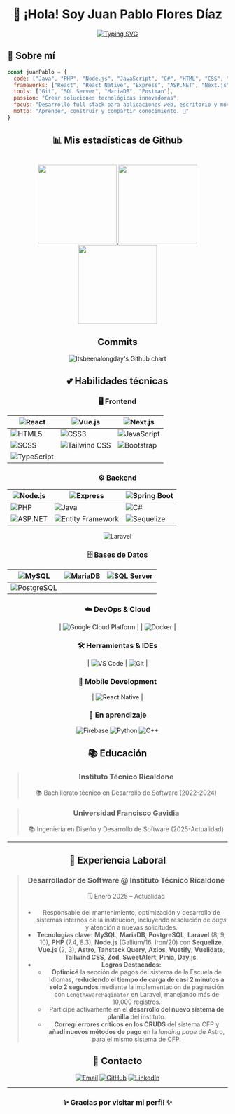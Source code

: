 <div align="center">
  
# 👋 ¡Hola! Soy Juan Pablo Flores Díaz
[![Typing SVG](https://readme-typing-svg.herokuapp.com?font=Fira+Code&size=26&duration=3000&pause=1000&color=E8CF00&background=FFFFFF00&width=435&lines=Full+stack+developer;Desarrollador+apasionado;PHP+developer;Java+developer;Javascript+developer)](https://git.io/typing-svg)
</div>

## 🌟 Sobre mí
```javascript
const juanPablo = {
  code: ["Java", "PHP", "Node.js", "JavaScript", "C#", "HTML", "CSS", "TypeScript"],
  frameworks: ["React", "React Native", "Express", "ASP.NET", "Next.js", "Spring Boot", "Vue.js"],
  tools: ["Git", "SQL Server", "MariaDB", "Postman"],
  passion: "Crear soluciones tecnológicas innovadoras",
  focus: "Desarrollo full stack para aplicaciones web, escritorio y móviles",
  motto: "Aprender, construir y compartir conocimiento. 🚀"
}
```
<div align="center">
  
## 📊 Mis estadísticas de Github
  <br/>
  <a href="https://github.com/JuanPabloFloresDiaz">
    <img height="180em" src="https://github-readme-stats-eight-theta.vercel.app/api?username=JuanPabloFloresDiaz&show_icons=true&theme=algolia&include_all_commits=true&count_private=true"/>
    <img height="180em" src="https://github-readme-stats-eight-theta.vercel.app/api/top-langs/?username=JuanPabloFloresDiaz&layout=compact&langs_count=100&theme=algolia"/>
    <img height="180em" src="https://github-readme-streak-stats.herokuapp.com/?user=JuanPabloFloresDiaz&theme=algolia"/></a> </p>
  </a>
  

## Commits
<div align = "center">

<img src="https://ghchart.rshah.org/Itsbeenalongday/JuanPabloFloresDiaz" alt="Itsbeenalongday's Github chart" />

</div>


## 💕 Habilidades técnicas
<div align="center">

### 🖥️ Frontend  
| ![React](https://img.shields.io/badge/-React-61DAFB?style=flat-square&logo=react&logoColor=black) | ![Vue.js](https://img.shields.io/badge/-Vue.js-4FC08D?style=flat-square&logo=vue.js&logoColor=white) | ![Next.js](https://img.shields.io/badge/-Next.js-000000?style=flat-square&logo=next.js&logoColor=white) |
|---|---|---|
| ![HTML5](https://img.shields.io/badge/-HTML5-E34F26?style=flat-square&logo=html5&logoColor=white) | ![CSS3](https://img.shields.io/badge/-CSS3-1572B6?style=flat-square&logo=css3&logoColor=white) | ![JavaScript](https://img.shields.io/badge/-JavaScript-F7DF1E?style=flat-square&logo=javascript&logoColor=black) |
| ![SCSS](https://img.shields.io/badge/-SCSS-CC6699?style=flat-square&logo=sass&logoColor=white) | ![Tailwind CSS](https://img.shields.io/badge/-Tailwind%20CSS-06B6D4?style=flat-square&logo=tailwind-css&logoColor=white) | ![Bootstrap](https://img.shields.io/badge/-Bootstrap-7952B3?style=flat-square&logo=bootstrap&logoColor=white) |
| ![TypeScript](https://img.shields.io/badge/-TypeScript-1e53f7?style=flat-square&logo=typescript&logoColor=white) |

### ⚙️ Backend  
| ![Node.js](https://img.shields.io/badge/-Node.js-339933?style=flat-square&logo=node.js&logoColor=white) | ![Express](https://img.shields.io/badge/-Express-000000?style=flat-square&logo=express&logoColor=white) | ![Spring Boot](https://img.shields.io/badge/-Spring%20Boot-6DB33F?style=flat-square&logo=spring&logoColor=white) |
|---|---|---|
| ![PHP](https://img.shields.io/badge/-PHP-777BB4?style=flat-square&logo=php&logoColor=white) | ![Java](https://img.shields.io/badge/-Java-f89820?style=flat-square&logo=java&logoColor=white) | ![C#](https://img.shields.io/badge/-C%23-239120?style=flat-square&logo=csharp&logoColor=white) |
| ![ASP.NET](https://img.shields.io/badge/-ASP.NET-5C2D91?style=flat-square&logo=dotnet&logoColor=white) | ![Entity Framework](https://img.shields.io/badge/-Entity%20Framework-512BD4?style=flat-square&logo=dotnet&logoColor=white) | ![Sequelize](https://img.shields.io/badge/-Sequelize-52B0E7?style=flat-square&logo=sequelize&logoColor=white) |
![Laravel](https://img.shields.io/badge/-Laravel-FF2D20?style=flat-square&logo=laravel&logoColor=white)
### 🗄️ Bases de Datos  
| ![MySQL](https://img.shields.io/badge/-MySQL-4479A1?style=flat-square&logo=mysql&logoColor=white) | ![MariaDB](https://img.shields.io/badge/-MariaDB-003545?style=flat-square&logo=mariadb&logoColor=white) | ![SQL Server](https://img.shields.io/badge/-SQL%20Server-CC2927?style=flat-square&logo=microsoft-sql-server&logoColor=white) |
|---|---|---|
| ![PostgreSQL](https://img.shields.io/badge/-PostgreSQL-336791?style=flat-square&logo=postgresql&logoColor=white) |

### ☁️ DevOps & Cloud  
| ![Google Cloud Platform](https://img.shields.io/badge/-Google%20Cloud%20Platform-4285F4?style=flat-square&logo=google-cloud&logoColor=white) |
| ![Docker](https://img.shields.io/badge/-Docker-4285F4?style=flat-square&logo=docker&logoColor=white) |

### 🛠️ Herramientas & IDEs  
| ![VS Code](https://img.shields.io/badge/-VS%20Code-007ACC?style=flat-square&logo=visual-studio-code&logoColor=white) | ![Git](https://img.shields.io/badge/-Git-F05032?style=flat-square&logo=git&logoColor=white) |

### 📱 Mobile Development  
| ![React Native](https://img.shields.io/badge/-React%20Native-61DAFB?style=flat-square&logo=react&logoColor=black) |

</div>


### 🚀 En aprendizaje

<div align="center">

![Firebase](https://img.shields.io/badge/-Firebase-FFCA28?style=flat-square&logo=firebase&logoColor=black)
![Python](https://img.shields.io/badge/-Python-3776AB?style=flat-square&logo=python&logoColor=white)
![C++](https://img.shields.io/badge/-C%2B%2B-00599C?style=flat-square&logo=c%2B%2B&logoColor=white)

</div>

## 📚 Educación

> ### Instituto Técnico Ricaldone
> 📚 Bachillerato técnico en Desarrollo de Software (2022-2024)

> ### Universidad Francisco Gavidia
> 📚 Ingenieria en Diseño y Desarrollo de Software (2025-Actualidad)  
---
## 💼 Experiencia Laboral

> ### Desarrollador de Software @ Instituto Técnico Ricaldone
> 🗓️ Enero 2025 – Actualidad
> - Responsable del mantenimiento, optimización y desarrollo de sistemas internos de la institución, incluyendo resolución de *bugs* y atención a nuevas solicitudes.
> - **Tecnologías clave:** **MySQL**, **MariaDB**, **PostgreSQL**, **Laravel** (8, 9, 10), **PHP** (7.4, 8.3), **Node.js** (Gallium/16, Iron/20) con **Sequelize**, **Vue.js** (2, 3), **Astro**, **Tanstack Query**, **Axios**, **Vuetify**, **Vuelidate**, **Tailwind CSS**, **Zod**, **SweetAlert**, **Pinia**, **Day.js**.
> - **Logros Destacados:**
>     - **Optimicé** la sección de pagos del sistema de la Escuela de Idiomas, **reduciendo el tiempo de carga de casi 2 minutos a solo 2 segundos** mediante la implementación de paginación con `LengthAwarePaginator` en Laravel, manejando más de 10,000 registros.
>     - Participé activamente en el **desarrollo del nuevo sistema de planilla** del instituto.
>     - **Corregí errores críticos en los CRUDS** del sistema CFP y **añadí nuevos métodos de pago** en la *landing page* de Astro, para el mismo sistema de CFP.


## 📩 Contacto

<div align="center">
  
[![Email](https://img.shields.io/badge/-Email-EA4335?style=for-the-badge&logo=gmail&logoColor=white)](mailto:pablojuanfd@gmail.com)
[![GitHub](https://img.shields.io/badge/-GitHub-181717?style=for-the-badge&logo=github&logoColor=white)](https://github.com/JuanPabloFloresDiaz)
[![LinkedIn](https://img.shields.io/badge/-LinkedIn-0077B5?style=for-the-badge&logo=linkedin&logoColor=white)](https://www.linkedin.com/in/juan-pablo-flores-d%C3%ADaz-5271b533a/)

</div>

---
<div align="center">  
  
### ✨ Gracias por visitar mi perfil ✨
</div>
